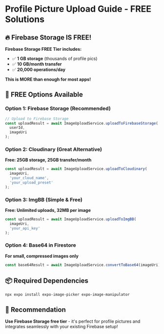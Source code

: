 # Profile Picture Upload Guide - FREE Solutions

## 🔥 Firebase Storage IS FREE!

**Firebase Storage FREE Tier includes:**
- ✅ **1 GB storage** (thousands of profile pics)
- ✅ **10 GB/month transfer** 
- ✅ **20,000 operations/day**

**This is MORE than enough for most apps!**

## 📱 FREE Options Available

### Option 1: Firebase Storage (Recommended)
```javascript
// Upload to Firebase Storage
const uploadResult = await ImageUploadService.uploadToFirebaseStorage(
  userId, 
  imageUri
);
```

### Option 2: Cloudinary (Great Alternative)
**Free: 25GB storage, 25GB transfer/month**
```javascript
const uploadResult = await ImageUploadService.uploadToCloudinary(
  imageUri,
  'your_cloud_name',
  'your_upload_preset'
);
```

### Option 3: ImgBB (Simple & Free)
**Free: Unlimited uploads, 32MB per image**
```javascript
const uploadResult = await ImageUploadService.uploadToImgBB(
  imageUri,
  'your_api_key'
);
```

### Option 4: Base64 in Firestore
**For small, compressed images only**
```javascript
const base64Result = await ImageUploadService.convertToBase64(imageUri);
```

## 📦 Required Dependencies

```bash
npx expo install expo-image-picker expo-image-manipulator
```

## 🎯 Recommendation

**Use Firebase Storage free tier** - it's perfect for profile pictures and integrates seamlessly with your existing Firebase setup! 